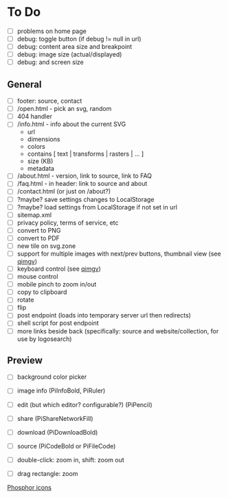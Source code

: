 # To Do


- [ ] problems on home page
- [ ] debug: toggle button (if debug != null in url)
- [ ] debug: content area size and breakpoint
- [ ] debug: image size (actual/displayed)
- [ ] debug: and screen size

## General 

- [ ] footer: source, contact
- [ ] /open.html - pick an svg, random
- [ ] 404 handler
- [ ] /info.html - info about the current SVG 
	- url
	- dimensions
	- colors
	- contains [ text | transforms | rasters | ... ]
	- size (KB)
	- metadata
- [ ] /about.html - version, link to source, link to FAQ
- [ ] /faq.html - in header: link to source and about
- [ ] /contact.html (or just on /about?)
- [ ] ?maybe? save settings changes to LocalStorage
- [ ] ?maybe? load settings from LocalStorage if not set in url
- [ ] sitemap.xml
- [ ] privacy policy, terms of service, etc
- [ ] convert to PNG
- [ ] convert to PDF
- [ ] new tile on svg.zone
- [ ] support for multiple images with next/prev buttons, thumbnail view (see [qimgv](https://github.com/easymodo/qimgv))
- [ ] keyboard control (see [qimgv](https://github.com/easymodo/qimgv))
- [ ] mouse control
- [ ] mobile pinch to zoom in/out
- [ ] copy to clipboard
- [ ] rotate
- [ ] flip
- [ ] post endpoint (loads into temporary server url then redirects)
- [ ] shell script for post endpoint
- [ ] more links beside back (specifically: source and website/collection, for use by logosearch)

## Preview
- [ ] background color picker
- [ ] image info (PiInfoBold, PiRuler)
- [ ] edit (but which editor?  configurable?) (PiPencil)
- [ ] share (PiShareNetworkFill)
- [ ] download (PiDownloadBold)
- [ ] source (PiCodeBold or PiFileCode)
- [ ] double-click: zoom in, shift: zoom out
- [ ] drag rectangle: zoom


[Phosphor icons](https://react-icons.github.io/react-icons/icons/pi/)
